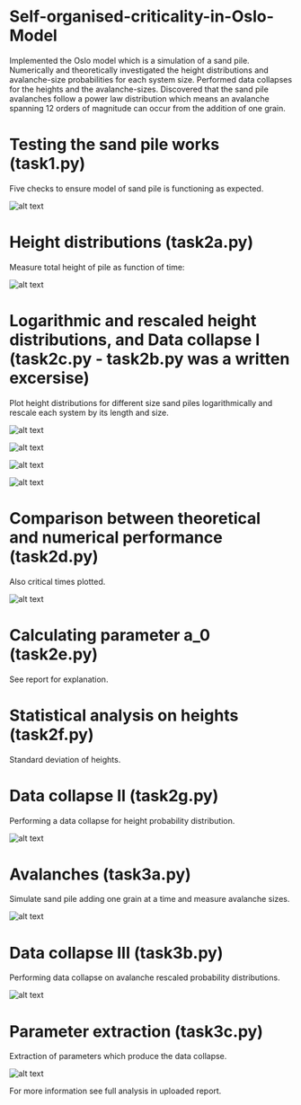 # Self-organised-criticality-in-Oslo-Model

Implemented the Oslo model which is a simulation of a sand pile. Numerically and theoretically investigated the height distributions and avalanche-size probabilities for each system size. Performed data collapses for the heights and the avalanche-sizes. Discovered that the sand pile avalanches follow a power law distribution which means an avalanche spanning 12 orders of magnitude can occur from the addition of one grain.

# Testing the sand pile works (task1.py)

Five checks to ensure model of sand pile is functioning as expected.

![alt text](https://github.com/mhal1/Self-organised-criticality-in-Oslo-Model/blob/master/task1.png?raw=true)

# Height distributions (task2a.py)

Measure total height of pile as function of time:

![alt text](https://github.com/mhal1/Self-organised-criticality-in-Oslo-Model/blob/master/heightsofsandpiles.png?raw=true)

# Logarithmic and rescaled height distributions, and Data collapse I (task2c.py - task2b.py was a written excersise)

Plot height distributions for different size sand piles logarithmically and rescale each system by its length and size.

![alt text](https://github.com/mhal1/Self-organised-criticality-in-Oslo-Model/blob/master/task2a.png?raw=true)

![alt text](https://github.com/mhal1/Self-organised-criticality-in-Oslo-Model/blob/master/plotsscalsebyL2b.png?raw=true)

![alt text](https://github.com/mhal1/Self-organised-criticality-in-Oslo-Model/blob/master/plotsscalsebyLsquared2b.png?raw=true)

![alt text](https://github.com/mhal1/Self-organised-criticality-in-Oslo-Model/blob/master/Data_collapse_pileheights.png?raw=true)

# Comparison between theoretical and numerical performance (task2d.py)

Also critical times plotted.

![alt text](https://github.com/mhal1/Self-organised-criticality-in-Oslo-Model/blob/master/percentdiff.png?raw=true)

# Calculating parameter a_0 (task2e.py)

See report for explanation.

# Statistical analysis on heights (task2f.py)

Standard deviation of heights.

# Data collapse II (task2g.py)

Performing a data collapse for height probability distribution.

![alt text]()

# Avalanches (task3a.py)

Simulate sand pile adding one grain at a time and measure avalanche sizes.

![alt text]()

# Data collapse III (task3b.py)

Performing data collapse on avalanche rescaled probability distributions.

![alt text]()

# Parameter extraction (task3c.py)

Extraction of parameters which produce the data collapse.

![alt text]()

For more information see full analysis in uploaded report.















